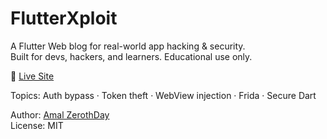 # FlutterXploit

A Flutter Web blog for real-world app hacking & security.  
Built for devs, hackers, and learners. Educational use only.

🔗 [Live Site](https://amal-zerothday.github.io/flutterxploit)

Topics: Auth bypass · Token theft · WebView injection · Frida · Secure Dart

Author: [Amal ZerothDay](https://linkedin.com/in/amal-zerothday)  
License: MIT
